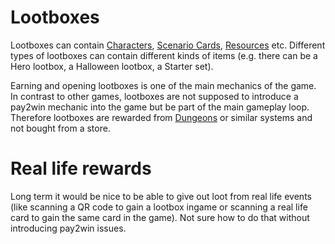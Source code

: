 # Lootboxes
Lootboxes can contain [Characters](Characters.md), [Scenario Cards](Dungeons.md), [Resources](Resources.md) etc. Different types of lootboxes can contain different kinds of items (e.g. there can be a Hero lootbox, a Halloween lootbox, a Starter set).

Earning and opening lootboxes is one of the main mechanics of the game. In contrast to other games, lootboxes are not supposed to introduce a pay2win mechanic into the game but be part of the main gameplay loop. Therefore lootboxes are rewarded from [Dungeons](Dungeons.md) or similar systems and not bought from a store.

# Real life rewards
Long term it would be nice to be able to give out loot from real life events (like scanning a QR code to gain a lootbox ingame or scanning a real life card to gain the same card in the game). Not sure how to do that without introducing pay2win issues.
